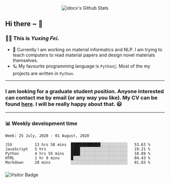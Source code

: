 <div align="center">
    <img align="center" src="https://github-readme-stats.vercel.app/api?username=idocx&show_icons=true&hide_border=true" alt="idocx's Github Stats"></img>
</div>

## Hi there ~ 👋
### 🧑🏻 This is *Yuxing Fei*. ‍

- 🚀 Currently I am working on material informatics and NLP. I am trying to teach computers to read material papers and design novel materials themselves.
- 🪐 My favourite programming language is `Python🐍`. Most of the my projects are written in `Python`.

---

### I am looking for a graduate student position. Anyone interested can contact me by email (or any way you like). My CV can be found [here](https://yuxingfei.com/src/resume.pdf). I will be really happy about that. 😃


---

### 📊 Weekly development time
<!--START_SECTION:waka-->
```text
Week: 25 July, 2020 - 01 August, 2020

JSX          13 hrs 58 mins  █████████████░░░░░░░░░░░░   53.63 % 
JavaScript   5 hrs           ████░░░░░░░░░░░░░░░░░░░░░   19.21 % 
Python       4 hrs 55 mins   ████░░░░░░░░░░░░░░░░░░░░░   18.89 % 
HTML         1 hr 9 mins     █░░░░░░░░░░░░░░░░░░░░░░░░   04.43 % 
Markdown     28 mins         ░░░░░░░░░░░░░░░░░░░░░░░░░   01.83 %
```
<!--END_SECTION:waka-->

### 

![Visitor Badge](https://visitor-badge.laobi.icu/badge?page_id=idocx.idocx)